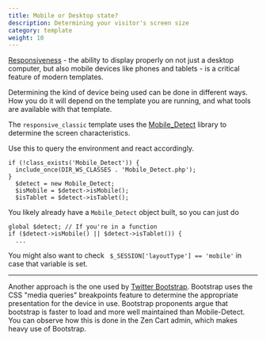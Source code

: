 ```yaml
---
title: Mobile or Desktop state? 
description: Determining your visitor's screen size 
category: template
weight: 10
---
```


[Responsiveness](/user/template/responsive/) - the ability to display properly on not just a desktop computer, but also mobile devices like phones and tablets - is a critical feature of modern templates. 

Determining the kind of device being used can be done in different ways.  How you do it will depend on the template you are running, and what tools are available with that template. 

The `responsive_classic` template 
uses the [Mobile_Detect](http://mobiledetect.net/) library to 
determine the screen characteristics. 

Use this to query the environment and react accordingly. 

```
if (!class_exists('Mobile_Detect')) {
  include_once(DIR_WS_CLASSES . 'Mobile_Detect.php');
}
  $detect = new Mobile_Detect;
  $isMobile = $detect->isMobile();
  $isTablet = $detect->isTablet();
```

You likely already have a `Mobile_Detect` object built, so you can just do 

```
global $detect; // If you're in a function
if ($detect->isMobile() || $detect->isTablet()) { 
  ...
```

You might also want to check ` $_SESSION['layoutType'] == 'mobile'` in case that variable is set. 

* * *

Another approach is the one used by [Twitter Bootstrap](https://getbootstrap.com/). Bootstrap uses the CSS "media queries" breakpoints feature to determine the appropriate presentation for the device in use.  Bootstrap proponents argue that bootstrap is faster to load and more well maintained than Mobile-Detect. You can observe how this is done in the Zen Cart admin, which makes heavy use of Bootstrap.

